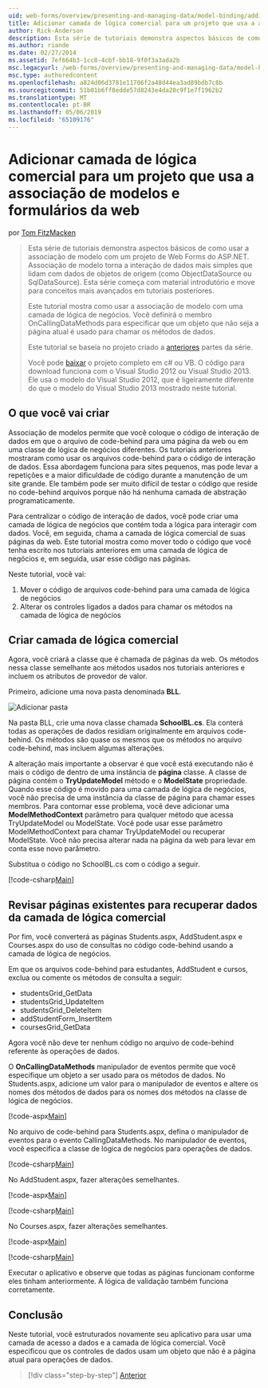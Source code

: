 ```yaml
---
uid: web-forms/overview/presenting-and-managing-data/model-binding/adding-business-logic-layer
title: Adicionar camada de lógica comercial para um projeto que usa a associação de modelos e formulários da web | Microsoft Docs
author: Rick-Anderson
description: Esta série de tutoriais demonstra aspectos básicos de como usar a associação de modelo com um projeto de Web Forms do ASP.NET. Associação de modelo torna a interação de dados mais simples-...
ms.author: riande
ms.date: 02/27/2014
ms.assetid: 7ef664b3-1cc8-4cbf-bb18-9f0f3a3ada2b
msc.legacyurl: /web-forms/overview/presenting-and-managing-data/model-binding/adding-business-logic-layer
msc.type: authoredcontent
ms.openlocfilehash: a824d06d3781e11706f2a48d44ea3ad89bdb7c8b
ms.sourcegitcommit: 51b01b6ff8edde57d8243e4da28c9f1e7f1962b2
ms.translationtype: MT
ms.contentlocale: pt-BR
ms.lasthandoff: 05/06/2019
ms.locfileid: "65109176"
---
```

# <a name="adding-business-logic-layer-to-a-project-that-uses-model-binding-and-web-forms"></a>Adicionar camada de lógica comercial para um projeto que usa a associação de modelos e formulários da web

por [Tom FitzMacken](https://github.com/tfitzmac)

> Esta série de tutoriais demonstra aspectos básicos de como usar a associação de modelo com um projeto de Web Forms do ASP.NET. Associação de modelo torna a interação de dados mais simples que lidam com dados de objetos de origem (como ObjectDataSource ou SqlDataSource). Esta série começa com material introdutório e move para conceitos mais avançados em tutoriais posteriores.
> 
> Este tutorial mostra como usar a associação de modelo com uma camada de lógica de negócios. Você definirá o membro OnCallingDataMethods para especificar que um objeto que não seja a página atual é usado para chamar os métodos de dados.
> 
> Este tutorial se baseia no projeto criado a [anteriores](retrieving-data.md) partes da série.
> 
> Você pode [baixar](https://go.microsoft.com/fwlink/?LinkId=286116) o projeto completo em c# ou VB. O código para download funciona com o Visual Studio 2012 ou Visual Studio 2013. Ele usa o modelo do Visual Studio 2012, que é ligeiramente diferente do que o modelo do Visual Studio 2013 mostrado neste tutorial.

## <a name="what-youll-build"></a>O que você vai criar

Associação de modelos permite que você coloque o código de interação de dados em que o arquivo de code-behind para uma página da web ou em uma classe de lógica de negócios diferentes. Os tutoriais anteriores mostraram como usar os arquivos code-behind para o código de interação de dados. Essa abordagem funciona para sites pequenos, mas pode levar a repetições e a maior dificuldade de código durante a manutenção de um site grande. Ele também pode ser muito difícil de testar o código que reside no code-behind arquivos porque não há nenhuma camada de abstração programaticamente.

Para centralizar o código de interação de dados, você pode criar uma camada de lógica de negócios que contém toda a lógica para interagir com dados. Você, em seguida, chama a camada de lógica comercial de suas páginas da web. Este tutorial mostra como mover todo o código que você tenha escrito nos tutoriais anteriores em uma camada de lógica de negócios e, em seguida, usar esse código nas páginas.

Neste tutorial, você vai:

1. Mover o código de arquivos code-behind para uma camada de lógica de negócios
2. Alterar os controles ligados a dados para chamar os métodos na camada de lógica de negócios

## <a name="create-business-logic-layer"></a>Criar camada de lógica comercial

Agora, você criará a classe que é chamada de páginas da web. Os métodos nessa classe semelhante aos métodos usados nos tutoriais anteriores e incluem os atributos de provedor de valor.

Primeiro, adicione uma nova pasta denominada **BLL**.

![Adicionar pasta](adding-business-logic-layer/_static/image1.png)

Na pasta BLL, crie uma nova classe chamada **SchoolBL.cs**. Ela conterá todas as operações de dados residiam originalmente em arquivos code-behind. Os métodos são quase os mesmos que os métodos no arquivo code-behind, mas incluem algumas alterações.

A alteração mais importante a observar é que você está executando não é mais o código de dentro de uma instância de **página** classe. A classe de página contém o **TryUpdateModel** método e o **ModelState** propriedade. Quando esse código é movido para uma camada de lógica de negócios, você não precisa de uma instância da classe de página para chamar esses membros. Para contornar esse problema, você deve adicionar uma **ModelMethodContext** parâmetro para qualquer método que acessa TryUpdateModel ou ModelState. Você pode usar esse parâmetro ModelMethodContext para chamar TryUpdateModel ou recuperar ModelState. Você não precisa alterar nada na página da web para levar em conta esse novo parâmetro.

Substitua o código no SchoolBL.cs com o código a seguir.

[!code-csharp[Main](adding-business-logic-layer/samples/sample1.cs)]

## <a name="revise-existing-pages-to-retrieve-data-from-business-logic-layer"></a>Revisar páginas existentes para recuperar dados da camada de lógica comercial

Por fim, você converterá as páginas Students.aspx, AddStudent.aspx e Courses.aspx do uso de consultas no código code-behind usando a camada de lógica de negócios.

Em que os arquivos code-behind para estudantes, AddStudent e cursos, exclua ou comente os métodos de consulta a seguir:

- studentsGrid\_GetData
- studentsGrid\_UpdateItem
- studentsGrid\_DeleteItem
- addStudentForm\_InsertItem
- coursesGrid\_GetData

Agora você não deve ter nenhum código no arquivo de code-behind referente às operações de dados.

O **OnCallingDataMethods** manipulador de eventos permite que você especifique um objeto a ser usado para os métodos de dados. No Students.aspx, adicione um valor para o manipulador de eventos e altere os nomes dos métodos de dados para os nomes dos métodos na classe de lógica de negócios.

[!code-aspx[Main](adding-business-logic-layer/samples/sample2.aspx?highlight=3-4,8)]

No arquivo de code-behind para Students.aspx, defina o manipulador de eventos para o evento CallingDataMethods. No manipulador de eventos, você especifica a classe de lógica de negócios para operações de dados.

[!code-csharp[Main](adding-business-logic-layer/samples/sample3.cs)]

No AddStudent.aspx, fazer alterações semelhantes.

[!code-aspx[Main](adding-business-logic-layer/samples/sample4.aspx?highlight=3-4)]

[!code-csharp[Main](adding-business-logic-layer/samples/sample5.cs)]

No Courses.aspx, fazer alterações semelhantes.

[!code-aspx[Main](adding-business-logic-layer/samples/sample6.aspx?highlight=3-4)]

[!code-csharp[Main](adding-business-logic-layer/samples/sample7.cs)]

Executar o aplicativo e observe que todas as páginas funcionam conforme eles tinham anteriormente. A lógica de validação também funciona corretamente.

## <a name="conclusion"></a>Conclusão

Neste tutorial, você estruturados novamente seu aplicativo para usar uma camada de acesso a dados e a camada de lógica comercial. Você especificou que os controles de dados usam um objeto que não é a página atual para operações de dados.

> [!div class="step-by-step"]
> [Anterior](using-query-string-values-to-retrieve-data.md)
